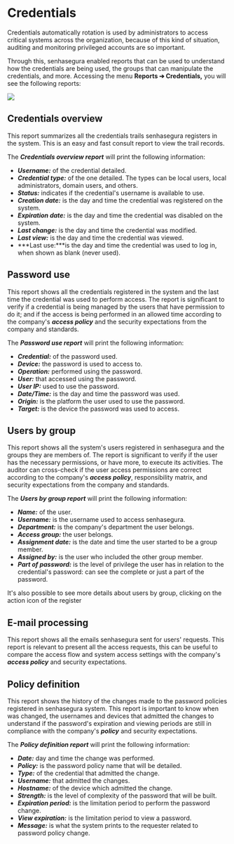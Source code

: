# Credentials

Credentials automatically rotation is used by administrators to access critical systems across the organization, because of this kind of situation, auditing and monitoring privileged accounts are so important.

Through this, senhasegura enabled reports that can be used to understand how the credentials are being used, the groups that can manipulate the credentials, and more. Accessing the menu **Reports ➔ Credentials,** you will see the following reports:

![](https://cdn.document360.io/5a1d58df-64ce-42a2-8b23-688477d32f33/Images/Documentation/Captura%20de%20tela%202022-10-17%20170906.png)

## Credentials overview

This report summarizes all the credentials trails senhasegura registers in the system. This is an easy and fast consult report to view the trail records.

The ***Credentials overview report*** will print the following information:

* ***Username:*** of the credential detailed.
* ***Credential type:*** of the one detailed. The types can be local users, local administrators, domain users, and others.
* ***Status:*** indicates if the credential's username is available to use.
* ***Creation date:*** is the day and time the credential was registered on the system.
* ***Expiration date:*** is the day and time the credential was disabled on the system.
* ***Last change:*** is the day and time the credential was modified.
* ***Last view:*** is the day and time the credential was viewed.
* ***Last use:***is the day and time the credential was used to log in, when shown as blank (never used).

## Password use

This report shows all the credentials registered in the system and the last time the credential was used to perform access. The report is significant to verify if a credential is being managed by the users that have permission to do it; and if the access is being performed in an allowed time according to the company's ***access policy*** and the security expectations from the company and standards.

The ***Password use report*** will print the following information:

* ***Credential:*** of the password used.
* ***Device:*** the password is used to access to.
* ***Operation:*** performed using the password.
* ***User:*** that accessed using the password.
* ***User IP:*** used to use the password.
* ***Date/Time:*** is the day and time the password was used.
* ***Origin:*** is the platform the user used to use the password.
* ***Target:*** is the device the password was used to access.

## Users by group

This report shows all the system's users registered in senhasegura and the groups they are members of. The report is significant to verify if the user has the necessary permissions, or have more, to execute its activities. The auditor can cross\-check if the user access permissions are correct according to the company's ***access policy***, responsibility matrix, and security
expectations from the company and standards.

The ***Users by group report*** will print the following information:

* ***Name:*** of the user.
* ***Username:*** is the username used to access senhasegura.
* ***Department:*** is the company's department the user belongs.
* ***Access group:*** the user belongs.
* ***Assignment date:*** is the date and time the user started to be a group member.
* ***Assigned by:*** is the user who included the other group member.
* ***Part of password:*** is the level of privilege the user has in relation to the credential's password: can see the complete or just a part of the password.

It's also possible to see more details about users by group, clicking on the action icon of the register

## E\-mail processing

This report shows all the emails senhasegura sent for users' requests. This report is relevant to present all the access requests, this can be useful to compare the access flow and system access settings with the company's ***access policy*** and security expectations.

## Policy definition

This report shows the history of the changes made to the password policies registered
in senhasegura system. This report is important to know when was changed, the usernames and devices that admitted the changes to understand if the password's expiration and viewing periods are still in compliance with the company's ***policy*** and security expectations.

The ***Policy definition report*** will print the following information:

* ***Date:*** day and time the change was performed.
* ***Policy:*** is the password policy name that will be detailed.
* ***Type:*** of the credential that admitted the change.
* ***Username:*** that admitted the changes.
* ***Hostname:*** of the device which admitted the change.
* ***Strength:*** is the level of complexity of the password that will be built.
* ***Expiration period:*** is the limitation period to perform the password change.
* ***View expiration:*** is the limitation period to view a password.
* ***Message:*** is what the system prints to the requester related to password policy change.
